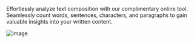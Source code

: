 Effortlessly analyze text composition with our complimentary online
tool. Seamlessly count words, sentences, characters, and paragraphs to
gain valuable insights into your written content.

![image](https://github.com/damanimccaskie/wordsum/assets/47030714/bc27668a-2222-4cfe-b842-9d3592652444)
